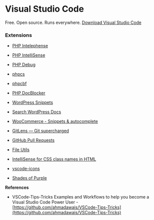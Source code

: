 # Visual Studio Code

Free. Open source. Runs everywhere. [Download Visual Studio Code](https://code.visualstudio.com/Download)

### Extensions

* [PHP Intelephense](https://marketplace.visualstudio.com/items?itemName=bmewburn.vscode-intelephense-client)

* [PHP IntelliSense](https://marketplace.visualstudio.com/items?itemName=felixfbecker.php-intellisense)

* [PHP Debug](https://marketplace.visualstudio.com/items?itemName=felixfbecker.php-debug)

* [phpcs](https://marketplace.visualstudio.com/items?itemName=ikappas.phpcs)

* [phpcbf](https://marketplace.visualstudio.com/items?itemName=persoderlind.vscode-phpcbf)

* [PHP DocBlocker](https://marketplace.visualstudio.com/items?itemName=neilbrayfield.php-docblocker)

* [WordPress Snippets](https://marketplace.visualstudio.com/items?itemName=wordpresstoolbox.wordpress-toolbox)

* [Search WordPress Docs](https://marketplace.visualstudio.com/items?itemName=yogensia.searchwpdocs)

* [WooCommerce - Snippets & autocomplete](https://marketplace.visualstudio.com/items?itemName=claudiosanches.woocommerce)

* [GitLens — Git supercharged](https://marketplace.visualstudio.com/items?itemName=eamodio.gitlens)

* [GitHub Pull Requests](https://marketplace.visualstudio.com/items?itemName=GitHub.vscode-pull-request-github)

* [File Utils](https://marketplace.visualstudio.com/items?itemName=sleistner.vscode-fileutils)

* [IntelliSense for CSS class names in HTML](https://marketplace.visualstudio.com/items?itemName=Zignd.html-css-class-completion)

* [vscode-icons](https://marketplace.visualstudio.com/items?itemName=robertohuertasm.vscode-icons)

* [Shades of Purple](https://marketplace.visualstudio.com/items?itemName=ahmadawais.shades-of-purple)





**References**

* VSCode-Tips-Tricks Examples and Workflows to help you become a Visual Studio Code Power User - [https://github.com/ahmadawais/VSCode-Tips-Tricks](https://github.com/ahmadawais/VSCode-Tips-Tricks)



